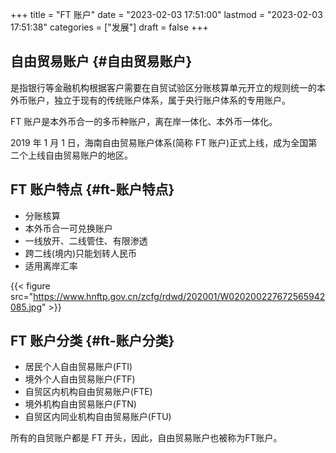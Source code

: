 +++
title = "FT 账户"
date = "2023-02-03 17:51:00"
lastmod = "2023-02-03 17:51:38"
categories = ["发展"]
draft = false
+++

## 自由贸易账户 {#自由贸易账户}

是指银行等金融机构根据客户需要在自贸试验区分账核算单元开立的规则统一的本外币账户，独立于现有的传统账户体系，属于央行账户体系的专用账户。

FT 账户是本外币合一的多币种账户，离在岸一体化、本外币一体化。

2019 年 1 月 1 日，海南自由贸易账户体系(简称 FT 账户)正式上线，成为全国第二个上线自由贸易账户的地区。


## FT 账户特点 {#ft-账户特点}

-   分账核算
-   本外币合一可兑换账户
-   一线放开、二线管住、有限渗透
-   跨二线(境内)只能划转人民币
-   适用离岸汇率

{{< figure src="https://www.hnftp.gov.cn/zcfg/rdwd/202001/W020200227672565942085.jpg" >}}


## FT 账户分类 {#ft-账户分类}

-   居民个人自由贸易账户(FTI)
-   境外个人自由贸易账户(FTF)
-   自贸区内机构自由贸易账户(FTE)
-   境外机构自由贸易账户(FTN)
-   自贸区内同业机构自由贸易账户(FTU)

所有的自贸账户都是 FT 开头，因此，自由贸易账户也被称为FT账户。